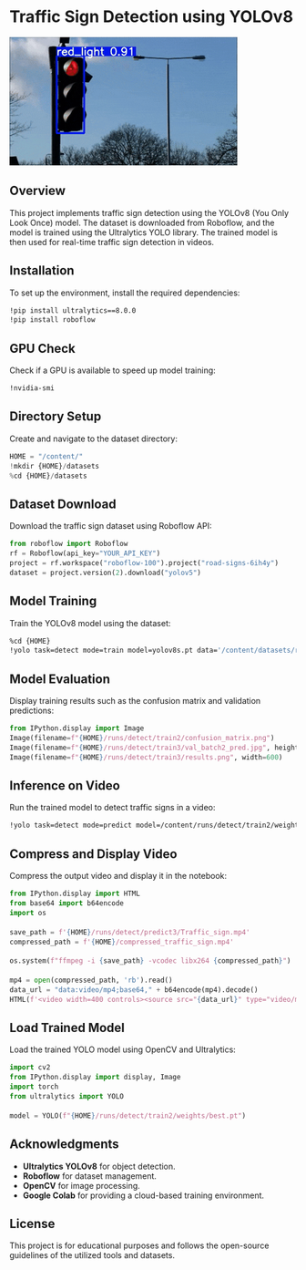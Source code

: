 # Traffic Sign Detection using YOLOv8

![img](img/img.gif)


## Overview
This project implements traffic sign detection using the YOLOv8 (You Only Look Once) model. The dataset is downloaded from Roboflow, and the model is trained using the Ultralytics YOLO library. The trained model is then used for real-time traffic sign detection in videos.

## Installation
To set up the environment, install the required dependencies:

```bash
!pip install ultralytics==8.0.0
!pip install roboflow
```

## GPU Check
Check if a GPU is available to speed up model training:

```bash
!nvidia-smi
```

## Directory Setup
Create and navigate to the dataset directory:

```python
HOME = "/content/"
!mkdir {HOME}/datasets
%cd {HOME}/datasets
```

## Dataset Download
Download the traffic sign dataset using Roboflow API:

```python
from roboflow import Roboflow
rf = Roboflow(api_key="YOUR_API_KEY")
project = rf.workspace("roboflow-100").project("road-signs-6ih4y")
dataset = project.version(2).download("yolov5")
```

## Model Training
Train the YOLOv8 model using the dataset:

```bash
%cd {HOME}
!yolo task=detect mode=train model=yolov8s.pt data='/content/datasets/road_signs/data.yaml' epochs=100 imgsz=640
```

## Model Evaluation
Display training results such as the confusion matrix and validation predictions:

```python
from IPython.display import Image
Image(filename=f"{HOME}/runs/detect/train2/confusion_matrix.png")
Image(filename=f"{HOME}/runs/detect/train3/val_batch2_pred.jpg", height=500)
Image(filename=f"{HOME}/runs/detect/train3/results.png", width=600)
```

## Inference on Video
Run the trained model to detect traffic signs in a video:

```bash
!yolo task=detect mode=predict model=/content/runs/detect/train2/weights/best.pt conf=0.25 source='Traffic Sign.mp4'
```

## Compress and Display Video
Compress the output video and display it in the notebook:

```python
from IPython.display import HTML
from base64 import b64encode
import os

save_path = f'{HOME}/runs/detect/predict3/Traffic_sign.mp4'
compressed_path = f'{HOME}/compressed_traffic_sign.mp4'

os.system(f"ffmpeg -i {save_path} -vcodec libx264 {compressed_path}")

mp4 = open(compressed_path, 'rb').read()
data_url = "data:video/mp4;base64," + b64encode(mp4).decode()
HTML(f'<video width=400 controls><source src="{data_url}" type="video/mp4"></video>')
```

## Load Trained Model
Load the trained YOLO model using OpenCV and Ultralytics:

```python
import cv2
from IPython.display import display, Image
import torch
from ultralytics import YOLO

model = YOLO(f"{HOME}/runs/detect/train2/weights/best.pt")
```

## Acknowledgments
- **Ultralytics YOLOv8** for object detection.
- **Roboflow** for dataset management.
- **OpenCV** for image processing.
- **Google Colab** for providing a cloud-based training environment.

## License
This project is for educational purposes and follows the open-source guidelines of the utilized tools and datasets.

